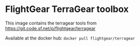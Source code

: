 FlightGear TerraGear toolbox
===

This image contains the terragear tools from https://git.code.sf.net/p/flightgear/terragear

Available at the docker hub: `docker pull flightgear/terragear`

